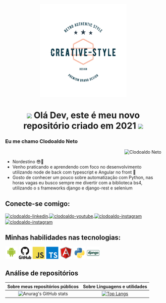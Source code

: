 <p align="center"><img width="55%" height='300px' src="caduzera.gif" alt="lang image here" /></p>  
<h1 align="center"> <img src="https://media.giphy.com/media/nDg8O2z3Rmk6Y/source.gif" width="30px"> Olá Dev, este é meu novo repositório criado em 2021 <img src="https://media.giphy.com/media/nDg8O2z3Rmk6Y/source.gif" width="30px">
</h1>  
<h3> Eu me chamo Clodoaldo Neto</h3><p align="right"><img src="https://komarev.com/ghpvc/?username=Clodoaldo-Neto&color=blue" alt="Clodoaldo Neto" /></p>  

- Nordestino :sunglasses::sunrise:  
- Venho praticando e aprendendo com foco no desenvolvimento utilizando node de back com typescript e Angular no front :sparkling_heart:  
- Gosto de conhecer um pouco sobre automatização com Python, nas horas vagas eu busco sempre me divertir com a biblioteca bs4, utilizando o s frameworks django e django-rest  e selenium 

## Conecte-se comigo:
<a href="https://www.linkedin.com/in/clodoaldo-neto-37b220190/" target="_blank">
<img align="center" alt="clodoaldo-linkedin" height="30" width="40" src="https://cdn.jsdelivr.net/npm/simple-icons@3.0.1/icons/linkedin.svg" style="max-width:100%;">
</a>
<a href="https://www.youtube.com/channel/UCwGw3i915GbxamJZwTeKAnw" target="_blank">
<img align="center" alt="clodoaldo-youtube" height="30" width="40" src="https://cdn.jsdelivr.net/npm/simple-icons@3.0.1/icons/youtube.svg" style="max-width:100%;">
</a>
<a href="https://www.instagram.com/cbzin_95/" target="_blank">
<img align="center" alt="clodoaldo-instagram" height="30" width="40" src="https://cdn.jsdelivr.net/npm/simple-icons@3.0.1/icons/instagram.svg" style="max-width:100%;">
</a>
<a href="https://www.facebook.com/clodoaldoneto45/" target="_blank">
<img align="center" alt="clodoaldo-instagram" height="30" width="40" src="https://cdn.jsdelivr.net/npm/simple-icons@3.0.1/icons/facebook.svg" style="max-width:100%;">
</a>

## Minhas habilidades nas tecnologias:
<img src="https://raw.githubusercontent.com/devicons/devicon/master/icons/android/android-original-wordmark.svg" alt="android-kotlin/java" width="40" height="40" style="max-width:100%;"></img>
<img src="https://raw.githubusercontent.com/devicons/devicon/master/icons/github/github-original-wordmark.svg" alt="github" width="40" height="40" style="max-width:100%;"></img>
<img src="https://raw.githubusercontent.com/devicons/devicon/master/icons/javascript/javascript-original.svg" alt="javascript" width="40" height="40" style="max-width:100%;"></img>
<img src="https://raw.githubusercontent.com/devicons/devicon/master/icons/typescript/typescript-original.svg" alt="typescript" width="40" height="40" style="max-width:100%;"></img>
<img src="https://raw.githubusercontent.com/devicons/devicon/master/icons/angularjs/angularjs-original.svg" alt="Angular" width="40" height="40" style="max-width:100%;"></img>
<img src="https://raw.githubusercontent.com/devicons/devicon/master/icons/python/python-original.svg" alt="Python" width="40" height="40" style="max-width:100%;"></img>
<img src="https://raw.githubusercontent.com/devicons/devicon/master/icons/django/django-line.svg" alt="Python/django" width="40" height="40" style="max-width:100%;"></img>


## Análise de repositórios  
Sobre meus repositórios públicos | Sobre Linguagens e utilidades
:---------: | :-------:
![Anurag's GitHub stats](https://github-readme-stats.vercel.app/api?username=Clodoaldo-Neto&show_icons=true&theme=default&count_private=true) | [![Top Langs](https://github-readme-stats.vercel.app/api/top-langs/?username=Clodoaldo-Neto&layout=compact&langs_count=10)](https://github.com/anuraghazra/github-readme-stats) 

